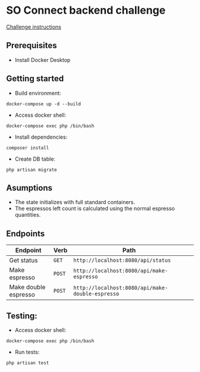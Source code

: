 # SO Connect backend challenge

[Challenge instructions](https://github.com/sowifi/backend-challenge)

## Prerequisites
- Install Docker Desktop

## Getting started
- Build environment:

```docker-compose up -d --build```

- Access docker shell:

```docker-compose exec php /bin/bash```

- Install dependencies:

```composer install```

- Create DB table:

```php artisan migrate```

## Asumptions

- The state initializes with full standard containers.
- The espressos left count is calculated using the normal espresso quantities.

## Endpoints

| Endpoint            					   | Verb		| Path                       							|							|
|-----------------------------| ----------| ------------------------------------------------------| --------------------------|
| Get status				              | `GET`	| `http://localhost:8080/api/status`									|
| Make espresso 						        | `POST`	| `http://localhost:8080/api/make-espresso`						| 
| Make double espresso 						 | `POST`	| `http://localhost:8080/api/make-double-espresso`									|


## Testing:

- Access docker shell:

```docker-compose exec php /bin/bash```

- Run tests:

```php artisan test```